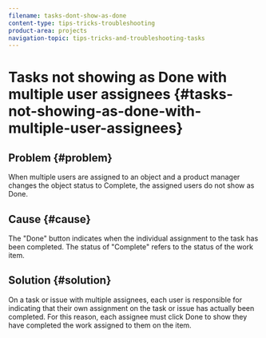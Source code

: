 ```yaml
---
filename: tasks-dont-show-as-done
content-type: tips-tricks-troubleshooting
product-area: projects
navigation-topic: tips-tricks-and-troubleshooting-tasks
---
```




# Tasks not showing as Done with multiple user assignees {#tasks-not-showing-as-done-with-multiple-user-assignees}



## Problem {#problem}

When multiple users are assigned to an object and a product manager changes the object status to Complete, the assigned users do not show as Done.


## Cause {#cause}

The "Done" button indicates when the individual assignment to the task has been completed. The status of "Complete" refers to the status of the work item. 


## Solution {#solution}

On a task or issue with multiple assignees, each user is responsible for indicating that their own assignment on the task or issue has actually been completed. For this reason, each assignee must click Done to show they have completed the work assigned to them on the item. 

